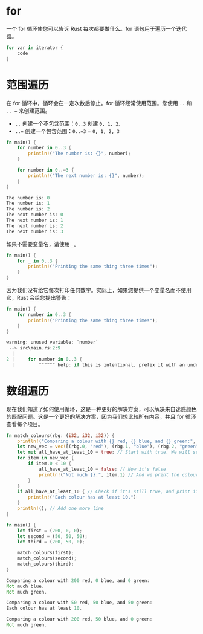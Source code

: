 # for

一个 for 循环使您可以告诉 Rust 每次都要做什么。for 语句用于遍历一个迭代器。

```rs
for var in iterator {
    code
}
```

# 范围遍历

在 for 循环中，循环会在一定次数后停止。for 循环经常使用范围。您使用 `..` 和 `.. =` 来创建范围。

- `..` 创建一个不包含范围：`0..3` 创建 `0, 1, 2`.
- `..=` 创建一个包含范围：`0..=3` = `0, 1, 2, 3`

```rs
fn main() {
    for number in 0..3 {
        println!("The number is: {}", number);
    }

    for number in 0..=3 {
        println!("The next number is: {}", number);
    }
}

The number is: 0
The number is: 1
The number is: 2
The next number is: 0
The next number is: 1
The next number is: 2
The next number is: 3
```

如果不需要变量名，请使用 `_`。

```rs
fn main() {
    for _ in 0..3 {
        println!("Printing the same thing three times");
    }
}
```

因为我们没有给它每次打印任何数字。实际上，如果您提供一个变量名而不使用它，Rust 会给您提出警告：

```rs
fn main() {
    for number in 0..3 {
        println!("Printing the same thing three times");
    }
}

warning: unused variable: `number`
 --> src\main.rs:2:9
  |
2 |     for number in 0..3 {
  |         ^^^^^^ help: if this is intentional, prefix it with an underscore: `_number`
```

# 数组遍历

现在我们知道了如何使用循环，这是一种更好的解决方案，可以解决来自迷惑颜色的匹配问题。这是一个更好的解决方案，因为我们想比较所有内容，并且 for 循环查看每个项目。

```rs
fn match_colours(rbg: (i32, i32, i32)) {
    println!("Comparing a colour with {} red, {} blue, and {} green:", rbg.0, rbg.1, rbg.2);
    let new_vec = vec![(rbg.0, "red"), (rbg.1, "blue"), (rbg.2, "green")]; // Put the colours in a vec. Inside are tuples with the colour names
    let mut all_have_at_least_10 = true; // Start with true. We will set it to false if one colour is less than 10
    for item in new_vec {
        if item.0 < 10 {
            all_have_at_least_10 = false; // Now it's false
            println!("Not much {}.", item.1) // And we print the colour name.
        }
    }
    if all_have_at_least_10 { // Check if it's still true, and print if true
        println!("Each colour has at least 10.")
    }
    println!(); // Add one more line
}

fn main() {
    let first = (200, 0, 0);
    let second = (50, 50, 50);
    let third = (200, 50, 0);

    match_colours(first);
    match_colours(second);
    match_colours(third);
}

Comparing a colour with 200 red, 0 blue, and 0 green:
Not much blue.
Not much green.

Comparing a colour with 50 red, 50 blue, and 50 green:
Each colour has at least 10.

Comparing a colour with 200 red, 50 blue, and 0 green:
Not much green.
```
